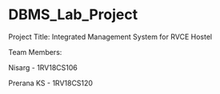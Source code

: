 # DBMS_Lab_Project
Project Title: Integrated Management System for RVCE Hostel

Team Members:

Nisarg - 1RV18CS106

Prerana KS - 1RV18CS120
